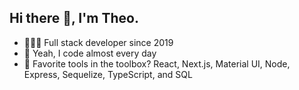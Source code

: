 ## Hi there 👋, I'm Theo.

- 👨🏻‍💻 Full stack developer since 2019  
- 🚀 Yeah, I code almost every day
- 🔧 Favorite tools in the toolbox? React, Next.js, Material UI, Node, Express, Sequelize, TypeScript, and SQL


<!--
**theo-sim-dev/theo-sim-dev** is a ✨ _special_ ✨ repository because its `README.md` (this file) appears on your GitHub profile.

Here are some ideas to get you started:

- 🔭 I’m currently working on ...
- 🌱 I’m currently learning ...
- 👯 I’m looking to collaborate on ...
- 🤔 I’m looking for help with ...
- 💬 Ask me about ...
- 📫 How to reach me: ...
- 😄 Pronouns: ...
- ⚡ Fun fact: ...
-->
